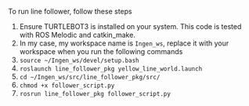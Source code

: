To run line follower, follow these steps
1. Ensure TURTLEBOT3 is installed on your system. This code is tested with ROS Melodic and catkin_make.
2. In my case, my workspace name is ```Ingen_ws```, replace it with your workspace when you run the following commands
3. ```source ~/Ingen_ws/devel/setup.bash```
4. ```roslaunch line_follower_pkg yellow_line_world.launch```
5. ```cd ~/Ingen_ws/src/line_follower_pkg/src/```
6. ```chmod +x follower_script.py```
7. ```rosrun line_follower_pkg follower_script.py```
